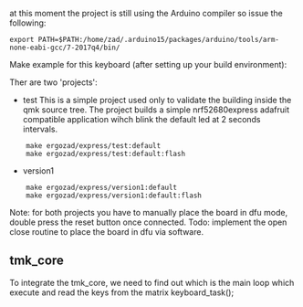 at this moment the project is still using the Arduino compiler so issue the following:
~~~
export PATH=$PATH:/home/zad/.arduino15/packages/arduino/tools/arm-none-eabi-gcc/7-2017q4/bin/
~~~

Make example for this keyboard (after setting up your build environment):


Ther are two 'projects':
- test
  This is a simple project used only to validate the building inside the qmk source tree.
  The project builds a simple nrf52680express adafruit compatible application wihch blink the 
  default led at 2 seconds intervals.
~~~
    make ergozad/express/test:default
    make ergozad/express/test:default:flash
~~~
- version1
~~~
    make ergozad/express/version1:default
    make ergozad/express/version1:default:flash
~~~

Note: for both projects you have to manually place the board in dfu mode,
double press the reset button once connected.
Todo: implement the open close routine to place the board in dfu via software.

## tmk_core
To integrate the tmk_core, we need to find out which is the main loop which execute and read the keys from the matrix
    keyboard_task();